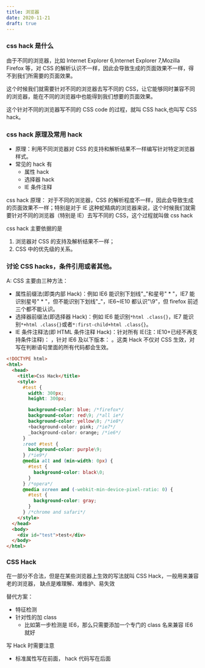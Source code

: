 ```yaml
---
title: 浏览器
date: 2020-11-21
draft: true
---
```


### css hack 是什么

由于不同的浏览器，比如 Internet Explorer 6,Internet Explorer 7,Mozilla Firefox 等，对 CSS 的解析认识不一样，因此会导致生成的页面效果不一样，得不到我们所需要的页面效果。

这个时候我们就需要针对不同的浏览器去写不同的 CSS，让它能够同时兼容不同的浏览器，能在不同的浏览器中也能得到我们想要的页面效果。

这个针对不同的浏览器写不同的 CSS code 的过程，就叫 CSS hack,也叫写 CSS hack。

### css hack 原理及常用 hack

- 原理：利用不同浏览器对 CSS 的支持和解析结果不一样编写针对特定浏览器样式。
- 常见的 hack 有
  - 属性 hack
  - 选择器 hack
  - IE 条件注释

css hack 原理：
对于不同的浏览器，CSS 的解析程度不一样，因此会导致生成的页面效果不一样；特别是对于 IE 这种蛇精病的浏览器来说，这个时候我们就需要针对不同的浏览器（特别是 IE）去写不同的 CSS，这个过程就叫做 css hack

css hack 主要依据的是

1. 浏览器对 CSS 的支持及解析结果不一样；
2. CSS 中的优先级的关系。

### 讨论 CSS hacks，条件引用或者其他。

A: CSS 主要由三种方法：

- 属性前缀法(即类内部 Hack)：例如 IE6 能识别下划线"\_"和星号" \* "，IE7 能识别星号" \* "，但不能识别下划线"\_"，IE6~IE10 都认识"\9"，但 firefox 前述三个都不能认识。
- 选择器前缀法(即选择器 Hack)：例如 IE6 能识别`*html .class{}`，IE7 能识别`*+html .class{}`或者`*:first-child+html .class{}`。
- IE 条件注释法(即 HTML 条件注释 Hack)：针对所有 IE(注：IE10+已经不再支持条件注释)： <!--[if IE]>IE浏览器显示的内容 <![endif]-->，针对 IE6 及以下版本： <!--[if lt IE 6]>只在IE6-显示的内容 <![endif]-->。这类 Hack 不仅对 CSS 生效，对写在判断语句里面的所有代码都会生效。

```html
<!DOCTYPE html>
<html>
  <head>
    <title>Css Hack</title>
    <style>
      #test {
        width: 300px;
        height: 300px;

        background-color: blue; /*firefox*/
        background-color: red\9; /*all ie*/
        background-color: yellow\0; /*ie8*/
        +background-color: pink; /*ie7*/
        _background-color: orange; /*ie6*/
      }
      :root #test {
        background-color: purple\9;
      } /*ie9*/
      @media all and (min-width: 0px) {
        #test {
          background-color: black\0;
        }
      } /*opera*/
      @media screen and (-webkit-min-device-pixel-ratio: 0) {
        #test {
          background-color: gray;
        }
      } /*chrome and safari*/
    </style>
  </head>
  <body>
    <div id="test">test</div>
  </body>
</html>
```

### CSS Hack

在一部分不合法，但是在某些浏览器上生效的写法就叫 CSS Hack，一般用来兼容老的浏览器， 缺点是难理解、难维护、易失效

替代方案：

- 特征检测
- 针对性的加 class
  - 比如第一步检测是 IE6，那么只需要添加一个专门的 class 名来兼容 IE6 就好

写 Hack 时需要注意

- 标准属性写在前面， hack 代码写在后面
